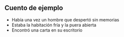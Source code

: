 ## Cuento de ejemplo
- Había una vez un hombre que despertó sin memorias
- Estaba la habitación fría y la puera abierta
- Encontró una carta en su escritorio
